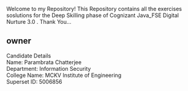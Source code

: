 Welcome to my Repository! This Repository contains all the exercises soslutions for the Deep Skilling phase of Cognizant Java_FSE Digital Nurture 3.0 . Thank You...

## owner
Candidate Details  
Name: Parambrata Chatterjee  
Department: Information Security  
College Name: MCKV Institute of Engineering  
Superset ID: 5006856  
